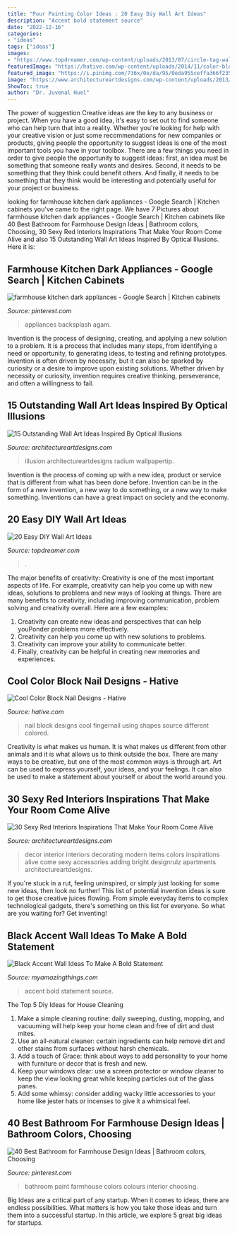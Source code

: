 ```yaml
---
title: "Pour Painting Color Ideas : 20 Easy Diy Wall Art Ideas"
description: "Accent bold statement source"
date: "2022-12-16"
categories:
- "ideas"
tags: ["ideas"]
images:
- "https://www.topdreamer.com/wp-content/uploads/2013/07/circle-tag-wall-art.jpg"
featuredImage: "https://hative.com/wp-content/uploads/2014/11/color-block-nail-designs/6-color-block-nail-designs.jpg"
featured_image: "https://i.pinimg.com/736x/0e/da/95/0eda955ceffa366f2350fab72310a913.jpg"
image: "https://www.architectureartdesigns.com/wp-content/uploads/2013/03/Red-Interiors-ArchitectureArtDesigns-28.jpg"
ShowToc: true
author: "Dr. Juvenal Huel"
---
```



The power of suggestion
Creative ideas are the key to any business or project. When you have a good idea, it's easy to set out to find someone who can help turn that into a reality. Whether you're looking for help with your creative vision or just some recommendations for new companies or products, giving people the opportunity to suggest ideas is one of the most important tools you have in your toolbox.
There are a few things you need in order to give people the opportunity to suggest ideas: first, an idea must be something that someone really wants and desires. Second, it needs to be something that they think could benefit others. And finally, it needs to be something that they think would be interesting and potentially useful for your project or business.

	

		
looking for farmhouse kitchen dark appliances - Google Search | Kitchen cabinets you've came to the right page. We have 7 Pictures about farmhouse kitchen dark appliances - Google Search | Kitchen cabinets like 40 Best Bathroom for Farmhouse Design Ideas | Bathroom colors, Choosing, 30 Sexy Red Interiors Inspirations That Make Your Room Come Alive and also 15 Outstanding Wall Art Ideas Inspired By Optical Illusions. Here it is:
		
    
## Farmhouse Kitchen Dark Appliances - Google Search | Kitchen Cabinets

<img loading=lazy src="https://i.pinimg.com/736x/64/f7/a9/64f7a92a509cf2b27cbab8df717aa3d2.jpg" onerror="this.onerror=null;this.src='https://tse3.mm.bing.net/th?id=OIP.DUOAlk3GzoYoZPSNUv0tHwHaJ3&amp;pid=15.1';" alt="farmhouse kitchen dark appliances - Google Search | Kitchen cabinets">

_Source: pinterest.com_

>appliances backsplash agam. 

	

Invention is the process of designing, creating, and applying a new solution to a problem. It is a process that includes many steps, from identifying a need or opportunity, to generating ideas, to testing and refining prototypes. Invention is often driven by necessity, but it can also be sparked by curiosity or a desire to improve upon existing solutions. Whether driven by necessity or curiosity, invention requires creative thinking, perseverance, and often a willingness to fail.

    
## 15 Outstanding Wall Art Ideas Inspired By Optical Illusions

<img loading=lazy src="https://www.architectureartdesigns.com/wp-content/uploads/2017/06/6-23.jpg" onerror="this.onerror=null;this.src='https://tse2.mm.bing.net/th?id=OIP.7IJLm3oZ3hVlFOwjLNYZWQHaE8&amp;pid=15.1';" alt="15 Outstanding Wall Art Ideas Inspired By Optical Illusions">

_Source: architectureartdesigns.com_

>illusion architectureartdesigns radium wallpapertip. 

	

Invention is the process of coming up with a new idea, product or service that is different from what has been done before. Invention can be in the form of a new invention, a new way to do something, or a new way to make something. Inventions can have a great impact on society and the economy.

    
## 20 Easy DIY Wall Art Ideas

<img loading=lazy src="https://www.topdreamer.com/wp-content/uploads/2013/07/circle-tag-wall-art.jpg" onerror="this.onerror=null;this.src='https://tse1.mm.bing.net/th?id=OIP.P0WXTUoMF5iK2n8Ysvp8zQHaPM&amp;pid=15.1';" alt="20 Easy DIY Wall Art Ideas">

_Source: topdreamer.com_

>. 

	

The major benefits of creativity:
Creativity is one of the most important aspects of life. For example, creativity can help you come up with new ideas, solutions to problems and new ways of looking at things. There are many benefits to creativity, including improving communication, problem solving and creativity overall. Here are a few examples:
1) Creativity can create new ideas and perspectives that can help youPonder problems more effectively.
2) Creativity can help you come up with new solutions to problems.
3) Creativity can improve your ability to communicate better.
4) Finally, creativity can be helpful in creating new memories and experiences.

    
## Cool Color Block Nail Designs - Hative

<img loading=lazy src="https://hative.com/wp-content/uploads/2014/11/color-block-nail-designs/6-color-block-nail-designs.jpg" onerror="this.onerror=null;this.src='https://tse4.mm.bing.net/th?id=OIP.zCgub5iwRDbvFUFMhhvCMQHaLH&amp;pid=15.1';" alt="Cool Color Block Nail Designs - Hative">

_Source: hative.com_

>nail block designs cool fingernail using shapes source different colored. 

	

Creativity is what makes us human. It is what makes us different from other animals and it is what allows us to think outside the box. There are many ways to be creative, but one of the most common ways is through art. Art can be used to express yourself, your ideas, and your feelings. It can also be used to make a statement about yourself or about the world around you.

    
## 30 Sexy Red Interiors Inspirations That Make Your Room Come Alive

<img loading=lazy src="https://www.architectureartdesigns.com/wp-content/uploads/2013/03/Red-Interiors-ArchitectureArtDesigns-28.jpg" onerror="this.onerror=null;this.src='https://tse4.mm.bing.net/th?id=OIP.YEInLObcCgl3kWc-hq49kgHaGu&amp;pid=15.1';" alt="30 Sexy Red Interiors Inspirations That Make Your Room Come Alive">

_Source: architectureartdesigns.com_

>decor interior interiors decorating modern items colors inspirations alive come sexy accessories adding bright designrulz apartments architectureartdesigns. 

	

If you're stuck in a rut, feeling uninspired, or simply just looking for some new ideas, then look no further! This list of potential invention ideas is sure to get those creative juices flowing. From simple everyday items to complex technological gadgets, there's something on this list for everyone. So what are you waiting for? Get inventing!

    
## Black Accent Wall Ideas To Make A Bold Statement

<img loading=lazy src="https://myamazingthings.com/wp-content/uploads/2018/02/black-accent-wall-3.jpg" onerror="this.onerror=null;this.src='https://tse1.mm.bing.net/th?id=OIP.e0FLprZHkTWKFTAAMMzjTwHaLH&amp;pid=15.1';" alt="Black Accent Wall Ideas To Make A Bold Statement">

_Source: myamazingthings.com_

>accent bold statement source. 

	

The Top 5 Diy Ideas for House Cleaning
1. Make a simple cleaning routine: daily sweeping, dusting, mopping, and vacuuming will help keep your home clean and free of dirt and dust mites.
2. Use an all-natural cleaner: certain ingredients can help remove dirt and other stains from surfaces without harsh chemicals.
3. Add a touch of Grace: think about ways to add personality to your home with furniture or decor that is fresh and new.
4. Keep your windows clear: use a screen protector or window cleaner to keep the view looking great while keeping particles out of the glass panes.
5. Add some whimsy: consider adding wacky little accessories to your home like jester hats or incenses to give it a whimsical feel.

    
## 40 Best Bathroom For Farmhouse Design Ideas | Bathroom Colors, Choosing

<img loading=lazy src="https://i.pinimg.com/736x/0e/da/95/0eda955ceffa366f2350fab72310a913.jpg" onerror="this.onerror=null;this.src='https://tse1.mm.bing.net/th?id=OIP.DaDHCHkD54ZyFKddbyfOKwHaKC&amp;pid=15.1';" alt="40 Best Bathroom for Farmhouse Design Ideas | Bathroom colors, Choosing">

_Source: pinterest.com_

>bathroom paint farmhouse colors colours interior choosing. 

	

Big Ideas are a critical part of any startup. When it comes to ideas, there are endless possibilities. What matters is how you take those ideas and turn them into a successful startup. In this article, we explore 5 great big ideas for startups.

